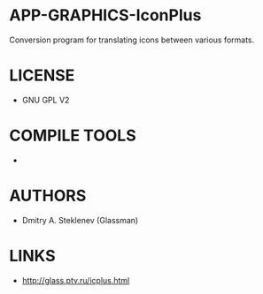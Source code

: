 APP-GRAPHICS-IconPlus
=====================

Conversion program for translating icons between various formats. 

LICENSE
===============
* GNU GPL V2

COMPILE TOOLS
===============
* 
 
AUTHORS
===============
* Dmitry A. Steklenev (Glassman)

LINKS
===============
* http://glass.ptv.ru/icplus.html


